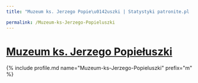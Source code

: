 ```yaml
---
title: "Muzeum ks. Jerzego Popie\u0142uszki | Statystyki patronite.pl | Patromierz"

permalink: /Muzeum-ks-Jerzego-Popieluszki
---
```


# [Muzeum ks. Jerzego Popiełuszki](https://patronite.pl/Muzeum-ks-Jerzego-Popieluszki)

{% include profile.md name="Muzeum-ks-Jerzego-Popieluszki" prefix="m" %}
